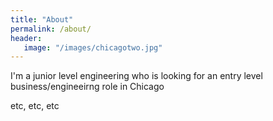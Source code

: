 ```yaml
---
title: "About"
permalink: /about/
header:
   image: "/images/chicagotwo.jpg"
---
```


I'm a junior level engineering who is looking for an entry level business/engineeirng role in Chicago


etc, etc, etc



